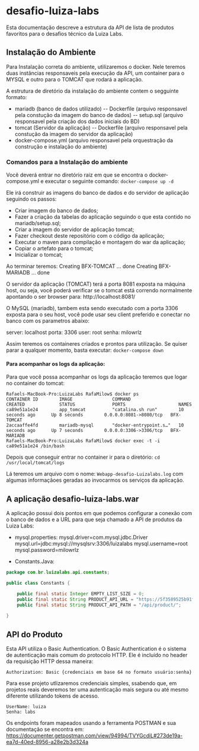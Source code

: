 # desafio-luiza-labs
Esta documentação descreve a estrutura da API de lista de produtos favoritos para o desafios técnico da Luiza Labs.

## Instalação do Ambiente

Para Instalação correta do ambiente, utilizaremos o docker. Nele teremos duas instâncias responsaveis pela execução da API, um
container para o MYSQL e outro para o TOMCAT que rodará a aplicação.

A estrutura de diretório da instalação do ambiente contem o segguinte formato:

- mariadb (banco de dados utilizado)
-- Dockerfile (arquivo responsavel pela constução da imagem do banco de dados)
-- setup.sql (arquivo responsavel pela criação dos dados iniciais do BD)
- tomcat (Servidor da aplicação)
-- Dockerfile (arquivo responsavel pela constução da imagem do servidor da aplicação)
- docker-compose.yml (arquivo responsavel pela orquestração da construção e instalação do ambiente)

### Comandos para a Instalação do ambiente

Você deverá entrar no diretório raiz em que se encontra o docker-compose.yml e executar o seguinte comando:
`docker-compose up -d`

Ele irá construir as imagens do banco de dados e do servidor de aplicação seguindo os passos:
- Criar imagem do banco de dados;
- Fazer a criação da tabelas do aplicação seguindo o que esta contido no mariadb/setup.sql;
- Criar a imagem do servidor de aplicação tomcat;
- Fazer checkout deste repositório com o código da aplicação;
- Executar o maven para compilação e montagem do war da aplicação;
- Copiar o artefato para o tomcat;
- Inicializar o tomcat;

Ao terminar teremos:
Creating BFX-TOMCAT  ... done
Creating BFX-MARIADB ... done

O servidor da aplicação (TOMCAT) terá a porta 8081 exposta na máquina host, ou seja, você poderá verificar se o tomcat está correndo normalmente apontando o ser browser para:
http://localhost:8081/

O MySQL (mariadb), tambem esta sendo executado com a porta 3306 exposta para o seu host, você pode usar seu client preferido e conectar
no banco com os parametros abaixo:

server: localhost
porta: 3306
user: root
senha: milowrlz

Assim teremos os containeres criados e prontos para utilização. Se quiser parar a qualquer momento, basta executar:
`docker-compose down`

#### Para acompanhar os logs da aplicação:

Para que você possa acompanhar os logs da aplicação teremos que logar no container do tomcat:

```
Rafaels-MacBook-Pro:LuizaLabs RafaMilow$ docker ps
CONTAINER ID        IMAGE               COMMAND                  CREATED             STATUS              PORTS                    NAMES
ca89e51a1e24        app_tomcat          "catalina.sh run"        10 seconds ago      Up 8 seconds        0.0.0.0:8081->8080/tcp   BFX-TOMCAT
2accaaffe4fd        mariadb-mysql       "docker-entrypoint.s…"   10 seconds ago      Up 7 seconds        0.0.0.0:3306->3306/tcp   BFX-MARIADB
Rafaels-MacBook-Pro:LuizaLabs RafaMilow$ docker exec -t -i ca89e51a1e24 /bin/bash
```

Depois que conseguir entrar no container ir para o diretório:
`cd /usr/local/tomcat/logs`

Lá teremos um arquivo com o nome: `Webapp-desafio-Luizalabs.log` com algumas informaçãoes geradas ao invocarmos os serviços da aplicação.

## A aplicação desafio-luiza-labs.war

A aplicação possui dois pontos em que podemos configurar a conexão com o banco de dados e a URL para que seja chamado a API de produtos da Luiza Labs:

- mysql.properties:
mysql.driver=com.mysql.jdbc.Driver
mysql.url=jdbc:mysql://mysqlsrv:3306/luizalabs
mysql.username=root
mysql.password=milowrlz

- Constants.Java:
```java
package com.br.luizalabs.api.constants;

public class Constants {

	public final static Integer EMPTY_LIST_SIZE = 0;
	public final static String PRODUCT_API_URL = "https://5f3589525b91f60016ca4ee6.mockapi.io";
	public final static String PRODUCT_API_PATH = "/api/product/";
  
}
```

## API do Produto

Esta API utiliza o Basic Authentication.
O Basic Authentication é o sistema de autenticação mais comum do protocolo HTTP. Ele é incluído no header da requisição HTTP dessa maneira:
```
Authorization: Basic {credenciais em base 64 no formato usuário:senha}
```

Para esse projeto utlizaremos credenciais simples, ssabendo que, em projetos reais deveremos ter uma autenticação mais segura ou até mesmo diferente utilizando tokens de acesso.

```
UserName: luiza
Senha: labs
```

Os endpoints foram mapeados usando a ferramenta POSTMAN e sua documentação se encontra em:
https://documenter.getpostman.com/view/94994/TVYGcdiL#273de19a-ea7d-40ed-8956-a28e2b3d324a

